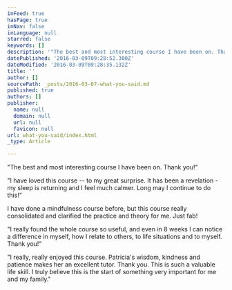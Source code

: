 ```yaml
---
inFeed: true
hasPage: true
inNav: false
inLanguage: null
starred: false
keywords: []
description: '"The best and most interesting course I have been on. Thank you!"'
datePublished: '2016-03-09T09:28:52.300Z'
dateModified: '2016-03-09T09:28:35.132Z'
title: ''
author: []
sourcePath: _posts/2016-03-07-what-you-said.md
published: true
authors: []
publisher:
  name: null
  domain: null
  url: null
  favicon: null
url: what-you-said/index.html
_type: Article

---
```

"The best and most interesting course I have been on. Thank you!"

"I have loved this course -- to my great surprise. It has been
a revelation - my sleep is returning and I feel much calmer. Long may I continue
to do this!"

I have done a mindfulness course before, but this course
really consolidated and clarified the practice and theory for me. Just fab!

"I really found the whole course so useful, and even in 8
weeks I can notice a difference in myself, how I relate to others, to life
situations and to myself. Thank you!"

"I really, really enjoyed this course. Patricia's wisdom, kindness and patience makes her an excellent tutor. Thank you. This is such a valuable life skill. I truly believe this is the start of something very important for me and my family."